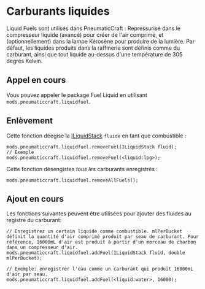 # Carburants liquides

Liquid Fuels sont utilisés dans PneumaticCraft : Repressurisé dans le compresseur liquide (avancé) pour créer de l'air comprimé, et (optionnellement) dans la lampe Kérosène pour produire de la lumière. Par défaut, les liquides produits dans la raffinerie sont définis comme du carburant, ainsi que tout liquide au-dessus d'une température de 305 degrés Kelvin.

## Appel en cours

Vous pouvez appeler le package Fuel Liquid en utilisant `mods.pneumaticcraft.liquidfuel`.

## Enlèvement

Cette fonction déegise la [ILiquidStack](/Vanilla/Liquids/ILiquidStack/) `fluide` en tant que combustible :

```zenscript
mods.pneumaticcraft.liquidfuel.removeFuel(ILiquidStack fluid);
// Exemple
mods.pneumaticcraft.liquidfuel.removeFuel(<liquid:lpg>);
```

Cette fonction désengistes *tous les* carburants enregistrés :

```zenscript
mods.pneumaticcraft.liquidfuel.removeAllFuels();
```

## Ajout en cours

Les fonctions suivantes peuvent être utilisées pour ajouter des fluides au registre du carburant:

```zenscript
// Enregistrez un certain liquide comme combustible. mlPerBucket définit la quantité d'air comprimé produit par seau de carburant. Pour référence, 16000mL d'air est produit à partir d'un morceau de charbon dans un compresseur d'air.
mods.pneumaticcraft.liquidfuel.addFuel(ILiquidStack fluid, double mlPerBucket);

// Exemple: enregistrer l'eau comme un carburant qui produit 16000mL d'air par seau.
mods.pneumaticcraft.liquidfuel.addFuel(<liquid:water>, 16000);
```